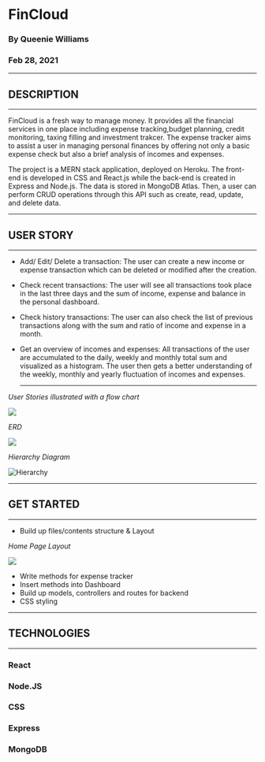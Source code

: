 # **FinCloud**

### **By Queenie Williams**

### **Feb 28, 2021**

---

## **DESCRIPTION**

---

FinCloud is a fresh way to manage money. It provides all the financial services in one place including expense tracking,budget planning, credit monitoring, taxing filling and investment trakcer. The expense tracker aims to assist a user in managing personal finances by offering not only a basic expense check but also a brief analysis of incomes and expenses.

The project is a MERN stack application, deployed on Heroku. The front-end is developed in CSS and React.js while the back-end is created in Express and Node.js. The data is stored in MongoDB Atlas. Then, a user can perform CRUD operations through this API such as create, read, update, and delete data.

---

## **USER STORY**

---

- Add/ Edit/ Delete a transaction: The user can create a new income or expense transaction which can be deleted or modified after the creation.

- Check recent transactions: The user will see all transactions took place in the last three days and the sum of income, expense and balance in the personal dashboard.

- Check history transactions: The user can also check the list of previous transactions along with the sum and ratio of income and expense in a month.

- Get an overview of incomes and expenses: All transactions of the user are accumulated to the daily, weekly and monthly total sum and visualized as a histogram. The user then gets a better understanding of the weekly, monthly and yearly fluctuation of incomes and expenses.
  ***

_User Stories illustrated with a flow chart_

![](https://i.ibb.co/s20R6BH/Blank-diagram.png>)

_ERD_

![](https://i.ibb.co/xFwdgzJ/budget-Page-3.png)

_Hierarchy Diagram_

![Hierarchy](https://i.ibb.co/5xw2vbK/budget-Page-2.png)

---

## **GET STARTED**

---

- Build up files/contents structure & Layout

_Home Page Layout_

![](https://i.ibb.co/5RVv4GD/p2.png)

- Write methods for expense tracker
- Insert methods into Dashboard
- Build up models, controllers and routes for backend
- CSS styling

---

## **TECHNOLOGIES**

---

### **React**

### **Node.JS**

### **CSS**

### **Express**

### **MongoDB**
